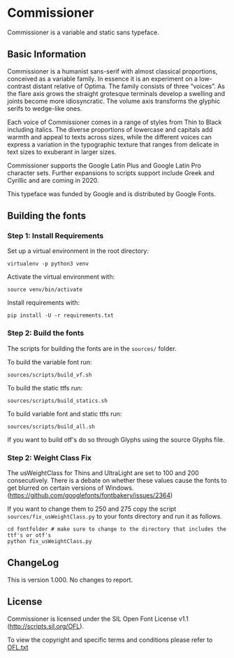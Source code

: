 # Commissioner
Commissioner is a variable and static sans typeface.

## Basic Information
Commissioner is a humanist sans-serif with almost classical proportions, conceived as a variable family. In essence it is an experiment on a low-contrast distant relative of Optima. The family consists of three “voices”. As the flare axis grows the straight grotesque terminals develop a swelling and joints become more idiosyncratic. The volume axis transforms the glyphic serifs to wedge-like ones. 

Each voice of Commissioner comes in a range of styles from Thin to Black including italics. The diverse proportions of lowercase and capitals add warmth and appeal to texts across sizes, while the different voices can express a variation in the typographic texture that ranges from delicate in text sizes to exuberant in larger sizes. 

Commissioner supports the Google Latin Plus and Google Latin Pro character sets.
Further expansions to scripts support include Greek and Cyrillic and are coming in 2020.

This typeface was funded by Google and is distributed by Google Fonts.

## Building the fonts

### Step 1: Install Requirements

Set up a virtual environment in the root directory:

```
virtualenv -p python3 venv
```

Activate the virtual environment with:

```
source venv/bin/activate
```

Install requirements with:

```
pip install -U -r requirements.txt
```

### Step 2: Build the fonts

The scripts for building the fonts are in the `sources/` folder.

To build the variable font run:

```
sources/scripts/build_vf.sh
```

To build the static ttfs run:

```
sources/scripts/build_statics.sh
```

To build variable font and static ttfs run:

```
sources/scripts/build_all.sh
```  

If you want to build otf's do so through Glyphs using the source Glyphs file. 


### Step 2: Weight Class Fix

The usWeightClass for Thins and UltraLight are set to 100 and 200 consecutively. There is a debate on whether these values cause the fonts to get blurred on certain versions of Windows. (https://github.com/googlefonts/fontbakery/issues/2364) 

If you want to change them to 250 and 275 copy the script `sources/fix_usWeightClass.py` to your fonts directory and run it as follows.

```
cd fontfolder # make sure to change to the directory that includes the ttf's or otf's
python fix_usWeightClass.py
```

## ChangeLog

This is version 1.000. No changes to report. 

## License

Commissioner is licensed under the SIL Open Font License v1.1 (<http://scripts.sil.org/OFL>).

To view the copyright and specific terms and conditions please refer to [OFL.txt](https://github.com/kosbarts/Commissioner/blob/master/OFL.txt)
